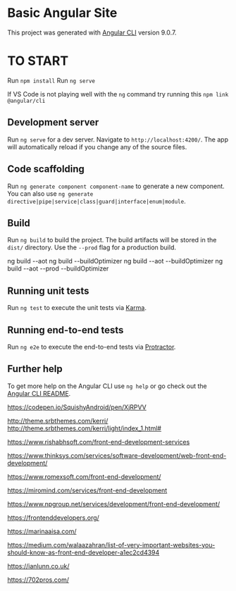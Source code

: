 # Basic Angular Site

This project was generated with [Angular CLI](https://github.com/angular/angular-cli) version 9.0.7.

# TO START

Run `npm install`
Run `ng serve`

If VS Code is not playing well with the `ng` command try running this `npm link @angular/cli`

## Development server

Run `ng serve` for a dev server. Navigate to `http://localhost:4200/`. The app will automatically reload if you change any of the source files.

## Code scaffolding

Run `ng generate component component-name` to generate a new component. You can also use `ng generate directive|pipe|service|class|guard|interface|enum|module`.

## Build

Run `ng build` to build the project. The build artifacts will be stored in the `dist/` directory. Use the `--prod` flag for a production build.

ng build --aot
ng build --buildOptimizer
ng build --aot --buildOptimizer
ng build --aot --prod --buildOptimizer
## Running unit tests

Run `ng test` to execute the unit tests via [Karma](https://karma-runner.github.io).

## Running end-to-end tests

Run `ng e2e` to execute the end-to-end tests via [Protractor](http://www.protractortest.org/).

## Further help

To get more help on the Angular CLI use `ng help` or go check out the [Angular CLI README](https://github.com/angular/angular-cli/blob/master/README.md).

https://codepen.io/SquishyAndroid/pen/XjRPVV

<!--  -->

http://theme.srbthemes.com/kerri/
http://theme.srbthemes.com/kerri/light/index_1.html#

<!--  -->

https://www.rishabhsoft.com/front-end-development-services

https://www.thinksys.com/services/software-development/web-front-end-development/

https://www.romexsoft.com/front-end-development/

https://miromind.com/services/front-end-development

https://www.npgroup.net/services/development/front-end-development/

https://frontenddevelopers.org/

https://marinaaisa.com/

https://medium.com/walaazahran/list-of-very-important-websites-you-should-know-as-front-end-developer-a1ec2cd4394

https://ianlunn.co.uk/

https://702pros.com/

